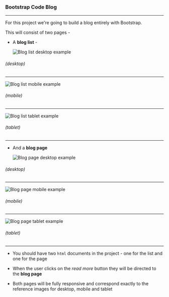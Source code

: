 ### Bootstrap Code Blog

---

For this project we're going to build a blog entirely with Bootstrap.

This will consist of two pages -

- A **blog list** -

  ![Blog list desktop example](blog-list-images/example-desktop.png)

###### (desktop)

---

![Blog list mobile example](blog-list-images/example-mobile.png)

###### (mobile)

---

![Blog list tablet example](blog-list-images/example-tablet.png)

###### (tablet)

---

- And a **blog page**

  ![Blog page desktop example](blog-page-images/example-desktop.png)

###### (desktop)

---

![Blog page mobile example](blog-page-images/example-mobile.png)

###### (mobile)

---

![Blog page tablet example](blog-page-images/example-tablet.png)

###### (tablet)

---

- You should have two `html` documents in the project - one for the list and one for the page

- When the user clicks on the _read more_ button they will be directed to the **blog page**

- Both pages will be fully responsive and correspond exactly to the reference images for desktop, mobile and tablet
